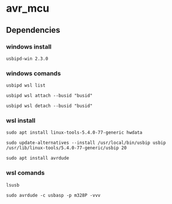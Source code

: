 # avr_mcu

## Dependencies

### windows install
    usbipd-win 2.3.0

### windows comands
    usbipd wsl list

    usbipd wsl attach --busid "busid"

    usbipd wsl detach --busid "busid"

### wsl install
    sudo apt install linux-tools-5.4.0-77-generic hwdata

    sudo update-alternatives --install /usr/local/bin/usbip usbip /usr/lib/linux-tools/5.4.0-77-generic/usbip 20

    sudo apt install avrdude

### wsl comands

    lsusb

    sudo avrdude -c usbasp -p m328P -vvv 